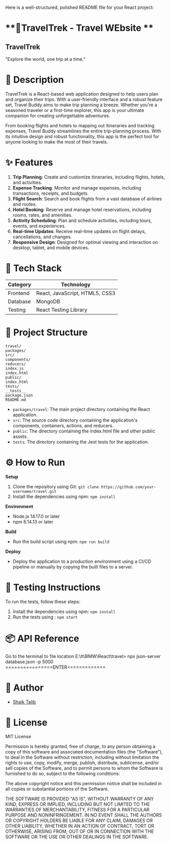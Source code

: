   Here is a well-structured, polished README file for your React project:

**🚀TravelTrek - Travel WEbsite **
================

**TravelTrek**
----------------

"Explore the world, one trip at a time."

**📖 Description**
===============

TravelTrek is a React-based web application designed to help users plan and organize their trips. With a user-friendly interface and a robust feature set, Travel Buddy aims to make trip planning a breeze. Whether you're a seasoned traveler or a first-time explorer, this app is your ultimate companion for creating unforgettable adventures.

From booking flights and hotels to mapping out itineraries and tracking expenses, Travel Buddy streamlines the entire trip-planning process. With its intuitive design and robust functionality, this app is the perfect tool for anyone looking to make the most of their travels.

**✨ Features**
=============

1. **Trip Planning**: Create and customize itineraries, including flights, hotels, and activities.
2. **Expense Tracking**: Monitor and manage expenses, including transactions, receipts, and budgets.
3. **Flight Search**: Search and book flights from a vast database of airlines and routes.
4. **Hotel Booking**: Reserve and manage hotel reservations, including rooms, rates, and amenities.
5. **Activity Scheduling**: Plan and schedule activities, including tours, events, and experiences.
6. **Real-time Updates**: Receive real-time updates on flight delays, cancellations, and changes.
7. **Responsive Design**: Designed for optimal viewing and interaction on desktop, tablet, and mobile devices.

**🧰 Tech Stack**
================

| Category | Technology |
| --- | --- |
| Frontend | React, JavaScript, HTML5, CSS3 |
| Database | MongoDB |
| Testing | React Testing Library |
 

**📁 Project Structure**
=====================

```
travel/
packages/
src/
components/
reducers/
index.js
index.html
public/
index.html
tests/
__tests__
package.json
README.md
```

* `packages/travel`: The main project directory containing the React application.
* `src`: The source code directory containing the application's components, containers, actions, and reducers.
* `public`: The directory containing the index.html file and other public assets.
* `tests`: The directory containing the Jest tests for the application.

**⚙️ How to Run**
================

**Setup**

1. Clone the repository using Git: `git clone https://github.com/your-username/travel.git`
2. Install the dependencies using npm: `npm install`

**Environment**

* Node.js 14.17.0 or later
* npm 6.14.13 or later

**Build**

* Run the build script using npm: `npm run build`

**Deploy**

* Deploy the application to a production environment using a CI/CD pipeline or manually by copying the built files to a server.

**🧪 Testing Instructions**
=========================

To run the tests, follow these steps:

1. Install the dependencies using npm: `npm install`
2. Run the tests using : `npm start`

**📦 API Reference**
================
Go to the terminal to file location
E:\It\BMW\React\travel> npx json-server database.json -p 5000    
================ENTER=============

**👤 Author**
=============

* [Shaik Talib](https://github.com/shaikt03)

**📝 License**
=============

MIT License

Permission is hereby granted, free of charge, to any person obtaining a copy of this software and associated documentation files (the "Software"), to deal in the Software without restriction, including without limitation the rights to use, copy, modify, merge, publish, distribute, sublicense, and/or sell copies of the Software, and to permit persons to whom the Software is furnished to do so, subject to the following conditions:

The above copyright notice and this permission notice shall be included in all copies or substantial portions of the Software.

THE SOFTWARE IS PROVIDED "AS IS", WITHOUT WARRANTY OF ANY KIND, EXPRESS OR IMPLIED, INCLUDING BUT NOT LIMITED TO THE WARRANTIES OF MERCHANTABILITY, FITNESS FOR A PARTICULAR PURPOSE AND NONINFRINGEMENT. IN NO EVENT SHALL THE AUTHORS OR COPYRIGHT HOLDERS BE LIABLE FOR ANY CLAIM, DAMAGES OR OTHER LIABILITY, WHETHER IN AN ACTION OF CONTRACT, TORT OR OTHERWISE, ARISING FROM, OUT OF OR IN CONNECTION WITH THE SOFTWARE OR THE USE OR OTHER DEALINGS IN THE SOFTWARE.
